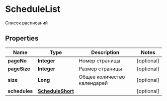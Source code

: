 

# ScheduleList

Список расписаний
## Properties

Name | Type | Description | Notes
------------ | ------------- | ------------- | -------------
**pageNo** | **Integer** | Номер страницы |  [optional]
**pageSize** | **Integer** | Размер страницы |  [optional]
**size** | **Long** | Общее количество календарей |  [optional]
**schedules** | [**ScheduleShort**](ScheduleShort.md) |  |  [optional]




